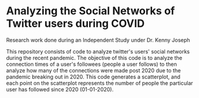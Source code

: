 # Analyzing the Social Networks of Twitter users during COVID
Research work done during an Independent Study under Dr. Kenny Joseph

This repository consists of code to analyze twitter's users' social networks during the recent pandemic. 
The objective of this code is to analyze the connection times of a user's followees (people a user follows) to then analyze how many of 
the connections were made post 2020 due to the pandemic breaking out in 2020. This code generates a scatterplot, and each point on the scatterplot 
represents the number of people the particular user has followed since 2020 (01-01-2020). 
